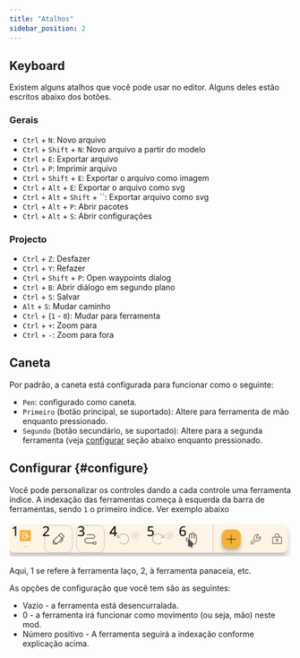 ```yaml
---
title: "Atalhos"
sidebar_position: 2
---
```



## Keyboard

Existem alguns atalhos que você pode usar no editor. Alguns deles estão escritos abaixo dos botões.

### Gerais

* `Ctrl` + `N`: Novo arquivo
* `Ctrl` + `Shift` + `N`: Novo arquivo a partir do modelo
* `Ctrl` + `E`: Exportar arquivo
* `Ctrl` + `P`: Imprimir arquivo
* `Ctrl` + `Shift` + `E`: Exportar o arquivo como imagem
* `Ctrl` + `Alt` + `E`: Exportar o arquivo como svg
* `Ctrl` + `Alt` + `Shift` + ``: Exportar arquivo como svg
* `Ctrl` + `Alt` + `P`: Abrir pacotes
* `Ctrl` + `Alt` + `S`: Abrir configurações

### Projecto

* `Ctrl` + `Z`: Desfazer
* `Ctrl` + `Y`: Refazer
* `Ctrl` + `Shift` + `P`: Open waypoints dialog
* `Ctrl` + `B`: Abrir diálogo em segundo plano
* `Ctrl` + `S`: Salvar
* `Alt` + `S`: Mudar caminho
* `Ctrl` + (`1` - `0`): Mudar para ferramenta
* `Ctrl` + `+`: Zoom para
* `Ctrl` + `-`: Zoom para fora

## Caneta

Por padrão, a caneta está configurada para funcionar como o seguinte:
* `Pen`: configurado como caneta.
* `Primeiro` (botão principal, se suportado): Altere para ferramenta de mão enquanto pressionado.
* `Segundo` (botão secundário, se suportado): Altere para a segunda ferramenta (veja [configurar](#configure) seção abaixo enquanto pressionado.



## Configurar {#configure}

Você pode personalizar os controles dando a cada controle uma ferramenta índice. A indexação das ferramentas começa à esquerda da barra de ferramentas, sendo `1` o primeiro índice. Ver exemplo abaixo

![barra de ferramentas numerada](toolbar_numbered.png)

Aqui, 1 se refere à ferramenta laço, 2, à ferramenta panaceia, etc.

As opções de configuração que você tem são as seguintes:

* Vazio - a ferramenta está desencurralada.
* 0 - a ferramenta irá funcionar como movimento (ou seja, mão) neste mod.
* Número positivo - A ferramenta seguirá a indexação conforme explicação acima. 


